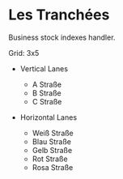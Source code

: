 # Les Tranchées

Business stock indexes handler.

Grid: 3x5

* Vertical Lanes
    - A Straße
    - B Straße
    - C Straße

* Horizontal Lanes
    - Weiß Straße
    - Blau Straße
    - Gelb Straße
    - Rot Straße
    - Rosa Straße
